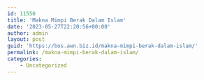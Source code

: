 ```yaml
---
id: 11550
title: 'Makna Mimpi Berak Dalam Islam'
date: '2023-05-27T22:20:56+00:00'
author: admin
layout: post
guid: 'https://bos.awn.biz.id/makna-mimpi-berak-dalam-islam/'
permalink: /makna-mimpi-berak-dalam-islam/
categories:
    - Uncategorized
---
```



